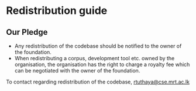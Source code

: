 # Redistribution guide

## Our Pledge

* Any redistribution of the codebase should be notified to the owner of the foundation.
* When redistributing a corpus, development tool etc. owned by the organisation, the organisation has the right to charge a royalty fee which can be negotiated with the owner of the foundation.

To contact regarding redistribution of the codebase, rtuthaya@cse.mrt.ac.lk